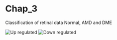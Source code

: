 # Chap_3
Classification of retinal data Normal, AMD and DME

![Up regulated](https://github.com/ultrai/Chap_3/blob/master/Images/31.png)
![Down regulated](https://github.com/ultrai/Chap_3/blob/master/Images/8.png)
